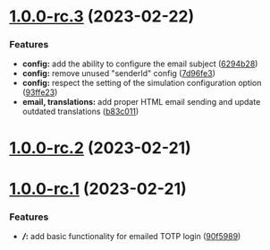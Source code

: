 # [1.0.0-rc.3](https://github.com/5-stones/keycloak-email-otp/compare/v1.0.0-rc.2...v1.0.0-rc.3) (2023-02-22)


### Features

* **config:** add the ability to configure the email subject ([6294b28](https://github.com/5-stones/keycloak-email-otp/commit/6294b283e40898d0817ff1d81015fef384837e71))
* **config:** remove unused "senderId" config ([7d96fe3](https://github.com/5-stones/keycloak-email-otp/commit/7d96fe32aa31446e664a6d1d5754c97650adcd73))
* **config:** respect the setting of the simulation configuration option ([93ffe23](https://github.com/5-stones/keycloak-email-otp/commit/93ffe239297a52e8771c1363777d602bcd761534))
* **email, translations:** add proper HTML email sending and update outdated translations ([b83c011](https://github.com/5-stones/keycloak-email-otp/commit/b83c0115faa1448b17c356864be2eda9311d6e59))



# [1.0.0-rc.2](https://github.com/5-stones/keycloak-email-otp/compare/v1.0.0-rc.1...v1.0.0-rc.2) (2023-02-21)



# [1.0.0-rc.1](https://github.com/5-stones/keycloak-email-otp/compare/90f59898e08b7eed5fa4cc838b244907aa2a329c...v1.0.0-rc.1) (2023-02-21)


### Features

* ***/*:** add basic functionality for emailed TOTP login ([90f5989](https://github.com/5-stones/keycloak-email-otp/commit/90f59898e08b7eed5fa4cc838b244907aa2a329c))



